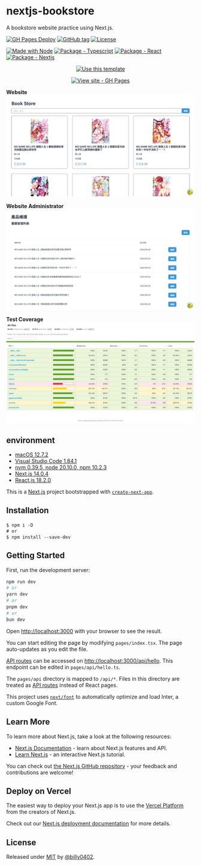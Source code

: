 # nextjs-bookstore

A bookstore website practice using Next.js.

[![GH Pages Deploy](https://github.com/billy0402/nextjs-bookstore/workflows/Deploy%20Next.js%20site%20to%20Pages/badge.svg)](https://github.com/billy0402/nextjs-bookstore/actions/workflows/deploy.yml 'GitHub Actions workflow status')
[![GitHub tag](https://img.shields.io/github/tag/billy0402/nextjs-bookstore)](https://github.com/billy0402/nextjs-bookstore/releases/?include_prereleases&sort=semver 'View GitHub releases')
[![License](https://img.shields.io/badge/License-MIT-blue)](?tab=MIT-1-ov-file 'Go to license section')

[![Made with Node](https://img.shields.io/badge/dynamic/json?label=node&query=%24.engines%5B%22node%22%5D&url=https://raw.githubusercontent.com/billy0402/nextjs-bookstore/main/package.json)](https://nodejs.org 'Go to Node.js homepage')
[![Package - Typescript](https://img.shields.io/github/package-json/dependency-version/billy0402/nextjs-bookstore/dev/typescript/main?logo=typescript&logoColor=white)](https://www.typescriptlang.org 'Go to TypeScript homepage')
[![Package - React](https://img.shields.io/github/package-json/dependency-version/billy0402/nextjs-bookstore/react/main?logo=react&logoColor=white)](https://react.dev 'Go to React homepage')
[![Package - Nextjs](https://img.shields.io/github/package-json/dependency-version/billy0402/nextjs-bookstore/next/main?logo=nextdotjs&logoColor=white)](https://nextjs.org 'Go to Nextjs homepage')

<div align="center">

[![Use this template](https://img.shields.io/badge/Generate-Use_this_template-2ea44f?style=for-the-badge)](https://github.com/billy0402/nextjs-template)

[![View site - GH Pages](https://img.shields.io/badge/View_site-GH_Pages-2ea44f?style=for-the-badge)](https://billy0402.github.io/nextjs-bookstore/)

</div>

**Website**
![Book List Page](/docs/images/web.png)

**Website Administrator**
![Administrator Book List Page](/docs/images/admin.png)

**Test Coverage**
![Test Coverage](/docs/images/test.png)

## environment

- [macOS 12.7.2](https://www.apple.com/tw/macos/monterey/)
- [Visual Studio Code 1.84.1](https://code.visualstudio.com/)
- [nvm 0.39.5, node 20.10.0, npm 10.2.3](https://nodejs.org/en/)
- [Next.js 14.0.4](https://nextjs.org/)
- [React.js 18.2.0](https://react.dev/)

This is a [Next.js](https://nextjs.org/) project bootstrapped with [`create-next-app`](https://github.com/vercel/next.js/tree/canary/packages/create-next-app).

## Installation

```shell
$ npm i -D
# or
$ npm install --save-dev
```

## Getting Started

First, run the development server:

```bash
npm run dev
# or
yarn dev
# or
pnpm dev
# or
bun dev
```

Open [http://localhost:3000](http://localhost:3000) with your browser to see the result.

You can start editing the page by modifying `pages/index.tsx`. The page auto-updates as you edit the file.

[API routes](https://nextjs.org/docs/api-routes/introduction) can be accessed on [http://localhost:3000/api/hello](http://localhost:3000/api/hello). This endpoint can be edited in `pages/api/hello.ts`.

The `pages/api` directory is mapped to `/api/*`. Files in this directory are treated as [API routes](https://nextjs.org/docs/api-routes/introduction) instead of React pages.

This project uses [`next/font`](https://nextjs.org/docs/basic-features/font-optimization) to automatically optimize and load Inter, a custom Google Font.

## Learn More

To learn more about Next.js, take a look at the following resources:

- [Next.js Documentation](https://nextjs.org/docs) - learn about Next.js features and API.
- [Learn Next.js](https://nextjs.org/learn) - an interactive Next.js tutorial.

You can check out [the Next.js GitHub repository](https://github.com/vercel/next.js/) - your feedback and contributions are welcome!

## Deploy on Vercel

The easiest way to deploy your Next.js app is to use the [Vercel Platform](https://vercel.com/new?utm_medium=default-template&filter=next.js&utm_source=create-next-app&utm_campaign=create-next-app-readme) from the creators of Next.js.

Check out our [Next.js deployment documentation](https://nextjs.org/docs/deployment) for more details.

## License

Released under [MIT](/LICENSE) by [@billy0402](https://github.com/billy0402).
